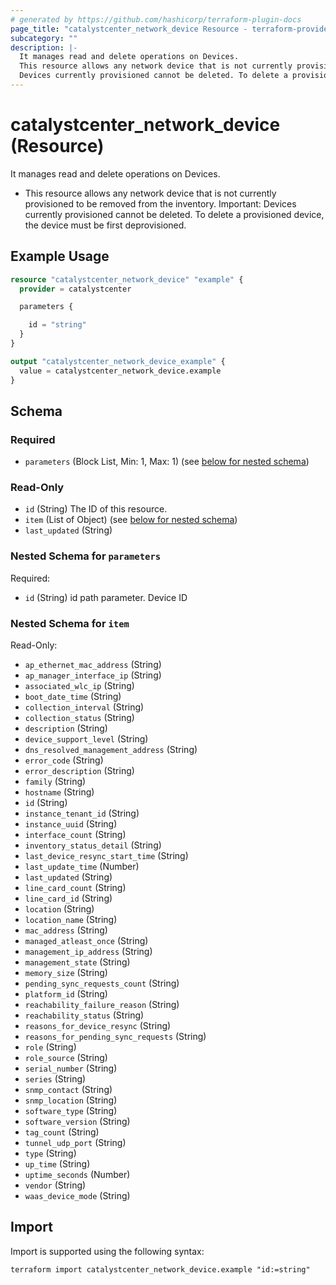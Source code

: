 ```yaml
---
# generated by https://github.com/hashicorp/terraform-plugin-docs
page_title: "catalystcenter_network_device Resource - terraform-provider-catalystcenter"
subcategory: ""
description: |-
  It manages read and delete operations on Devices.
  This resource allows any network device that is not currently provisioned to be removed from the inventory. Important:
  Devices currently provisioned cannot be deleted. To delete a provisioned device, the device must be first deprovisioned.
---
```


# catalystcenter_network_device (Resource)

It manages read and delete operations on Devices.

- This resource allows any network device that is not currently provisioned to be removed from the inventory. Important:
Devices currently provisioned cannot be deleted. To delete a provisioned device, the device must be first deprovisioned.

## Example Usage

```terraform
resource "catalystcenter_network_device" "example" {
  provider = catalystcenter

  parameters {

    id = "string"
  }
}

output "catalystcenter_network_device_example" {
  value = catalystcenter_network_device.example
}
```

<!-- schema generated by tfplugindocs -->
## Schema

### Required

- `parameters` (Block List, Min: 1, Max: 1) (see [below for nested schema](#nestedblock--parameters))

### Read-Only

- `id` (String) The ID of this resource.
- `item` (List of Object) (see [below for nested schema](#nestedatt--item))
- `last_updated` (String)

<a id="nestedblock--parameters"></a>
### Nested Schema for `parameters`

Required:

- `id` (String) id path parameter. Device ID


<a id="nestedatt--item"></a>
### Nested Schema for `item`

Read-Only:

- `ap_ethernet_mac_address` (String)
- `ap_manager_interface_ip` (String)
- `associated_wlc_ip` (String)
- `boot_date_time` (String)
- `collection_interval` (String)
- `collection_status` (String)
- `description` (String)
- `device_support_level` (String)
- `dns_resolved_management_address` (String)
- `error_code` (String)
- `error_description` (String)
- `family` (String)
- `hostname` (String)
- `id` (String)
- `instance_tenant_id` (String)
- `instance_uuid` (String)
- `interface_count` (String)
- `inventory_status_detail` (String)
- `last_device_resync_start_time` (String)
- `last_update_time` (Number)
- `last_updated` (String)
- `line_card_count` (String)
- `line_card_id` (String)
- `location` (String)
- `location_name` (String)
- `mac_address` (String)
- `managed_atleast_once` (String)
- `management_ip_address` (String)
- `management_state` (String)
- `memory_size` (String)
- `pending_sync_requests_count` (String)
- `platform_id` (String)
- `reachability_failure_reason` (String)
- `reachability_status` (String)
- `reasons_for_device_resync` (String)
- `reasons_for_pending_sync_requests` (String)
- `role` (String)
- `role_source` (String)
- `serial_number` (String)
- `series` (String)
- `snmp_contact` (String)
- `snmp_location` (String)
- `software_type` (String)
- `software_version` (String)
- `tag_count` (String)
- `tunnel_udp_port` (String)
- `type` (String)
- `up_time` (String)
- `uptime_seconds` (Number)
- `vendor` (String)
- `waas_device_mode` (String)

## Import

Import is supported using the following syntax:

```shell
terraform import catalystcenter_network_device.example "id:=string"
```
